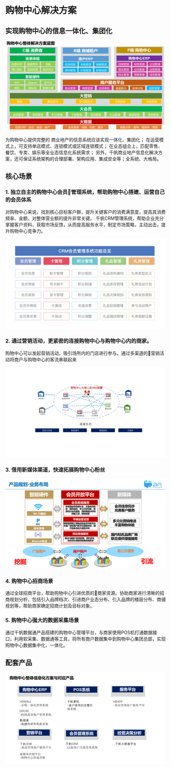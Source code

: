 # 购物中心解决方案

## 实现购物中心的信息一体化、集团化

![](img/购物中心解决方案/购物中心解决方案/幻灯片1.png)

为购物中心提供完整的
商业地产的信息系统应该实现一体化、集团化；
在运营模式上，可支持单店模式、连锁模式或区域连锁模式；
在业态组合上，匹配零售、餐饮、专卖、娱乐等全业态信息化系统需求；
另外，千帆商业地产信息化解决方案，还可保证系统架构的合理部署、架构应用、集成安全等；全系统、大格局。

## 核心场景

### 1. 独立自主的购物中心会员管理系统，帮助购物中心搭建、运营自己的会员体系
对购物中心来说，找到核心目标客户群，提升关键客户的消费满意度，提高其消费频率、金额，对整体营业额的提升非常关键。
千帆CRM管理系统，帮助企业充分掌握客户资料，获取市场反馈，从而提高服务水平，制定市场策略，主动出击，提升购物中心竞争力。

![](img/购物中心解决方案/购物中心解决方案/幻灯片5.png)

### 2. 通过营销活动，更紧密的连接购物中心与购物中心内的商家。
购物中心可以发起营销活动，吸引场所内的门店进行参与。通过多渠道的营销活动将商户与购物中心的客流串联起来

![](img/购物中心解决方案/购物中心解决方案/幻灯片4.png)

### 3. 借用新媒体渠道，快速拓展购物中心粉丝
![](img/购物中心解决方案/购物中心解决方案/幻灯片3.png)

### 4. 购物中心招商场景

通过全球招商平台，帮助购物中心引进优质的商家资源。协助商家进行清晰的招商规划分析，包括引入品牌档次、引进商户业态分布、引入品牌的楼层分布、商铺规划等，帮助商家确定招商计划及目标对象。

### 5. 购物中心强大的数据采集场景
通过千帆数据通产品搭建的购物中心管理平台，与商家使用POS机打通数据接口，利用软采集、数据通等工具，将所有商户数据集中到购物中心集团总部，实现购物中心数据集中化、一体化。

## 配套产品

![](img/购物中心解决方案/购物中心解决方案/幻灯片2.png)
